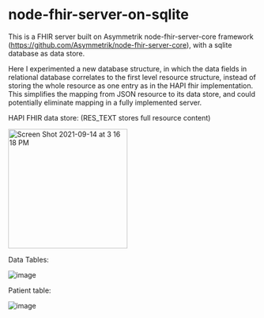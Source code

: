 # node-fhir-server-on-sqlite

This is a FHIR server built on Asymmetrik node-fhir-server-core framework (https://github.com/Asymmetrik/node-fhir-server-core), with a sqlite database as data store. 

Here I experimented a new database structure, in which the data fields in relational database correlates to the first level resource structure, instead of storing the whole resource as one entry as in the HAPI fhir implementation. This simplifies the mapping from JSON resource to its data store, and could potentially eliminate mapping in a fully implemented server. 

HAPI FHIR data store: (RES_TEXT stores full resource content)

<img width="241" alt="Screen Shot 2021-09-14 at 3 16 18 PM" src="https://user-images.githubusercontent.com/48110809/133320524-9165bc74-4c5d-4064-a1e2-65ccc6387103.png">


Data Tables:

![image](https://user-images.githubusercontent.com/48110809/133317302-d88f81a0-9baa-41e4-a2c7-636e028277ab.png)

Patient table: 

![image](https://user-images.githubusercontent.com/48110809/133317404-d0bec9c2-ff4b-43aa-92e9-a2d78f3399f9.png)

